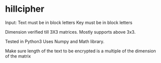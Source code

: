 # hillcipher

Input:
Text must be in block letters
Key must be in block letters


Dimension verified till 3X3 matrices. Mostly supports above 3x3.

Tested in Python3
Uses Numpy and Math library.

Make sure length of the text to be encrypted is a multiple of the dimension of the matrix
